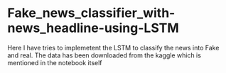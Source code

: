 # Fake_news_classifier_with-news_headline-using-LSTM

Here I have tries to implemetent the LSTM to classify the news into Fake and real. The data has been downloaded from the kaggle which is mentioned in the notebook itself
